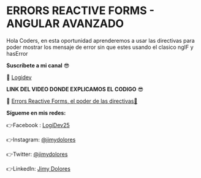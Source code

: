 # ERRORS REACTIVE FORMS - ANGULAR AVANZADO

Hola Coders, en esta oportunidad aprenderemos a usar las directivas para poder mostrar los mensaje de error sin que estes usando el clasico ngIF y hasError

**Suscríbete a mi canal** 😎

🔗 [Logidev](https://www.youtube.com/c/LogiDev)

**LINK DEL VIDEO DONDE EXPLICAMOS EL CODIGO** 😎

🔗 [Errors Reactive Forms, el poder de las directivas🤯](https://youtu.be/ALhaqz32WpM)

**Sígueme en mis redes:**

👉Facebook : [LogiDev25](https://facebook.com/LogiDev25)

👉Instagram: [@jimydolores](https://instagram.com/jimydolores/)

👉Twitter: [@jimydolores](https://twitter.com/jimydolores)

👉LinkedIn: [Jimy Dolores](https://linkedin.com/in/jimyhuachodolores/)
